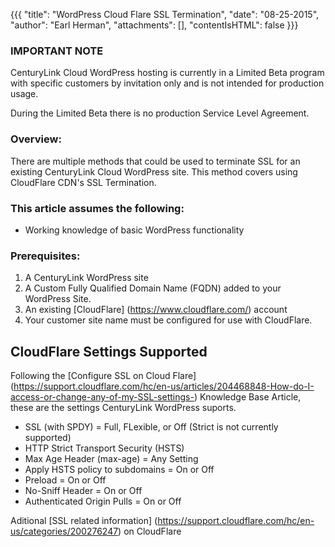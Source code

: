 {{{
  "title": "WordPress Cloud Flare SSL Termination",
  "date": "08-25-2015",
  "author": "Earl Herman",
  "attachments": [],
  "contentIsHTML": false
}}}
### IMPORTANT NOTECenturyLink Cloud WordPress hosting is currently in a Limited Beta program with specific customers by invitation only and is not intended for production usage.During the Limited Beta there is no production Service Level Agreement.### Overview:

There are multiple methods that could be used to terminate SSL for an existing CenturyLink Cloud WordPress site. This method covers using CloudFlare CDN's SSL Termination.

### This article assumes the following:

* Working knowledge of basic WordPress functionality

### Prerequisites:

1. A CenturyLink WordPress site
2. A Custom Fully Qualified Domain Name (FQDN) added to your WordPress Site.
3. An existing [CloudFlare] (https://www.cloudflare.com/) account 
4. Your customer site name must be configured for use with CloudFlare.
## CloudFlare Settings SupportedFollowing the [Configure SSL on Cloud Flare] (https://support.cloudflare.com/hc/en-us/articles/204468848-How-do-I-access-or-change-any-of-my-SSL-settings-) Knowledge Base Article, these are the settings CenturyLink WordPress suports.

* SSL (with SPDY)						= Full, FLexible, or Off (Strict is not currently supported)
* HTTP Strict Transport Security (HSTS)
 * Max Age Header (max-age)			= Any Setting
 * Apply HSTS policy to subdomains	= On or Off
 * Preload								= On or Off
 * No-Sniff Header						= On or Off
* Authenticated Origin Pulls			= On or Off

Aditional [SSL related information] (https://support.cloudflare.com/hc/en-us/categories/200276247) on CloudFlare
